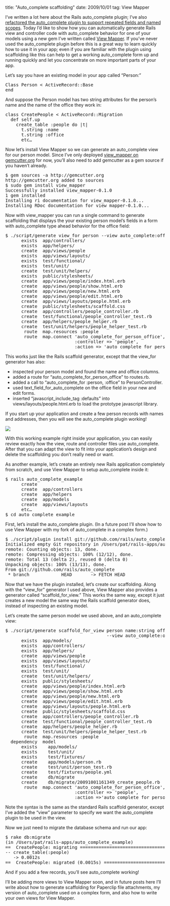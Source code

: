 title: "Auto_complete scaffolding"
date: 2009/10/01
tag: View Mapper

<p>I&rsquo;ve written a lot here about the Rails auto_complete plugin; I&rsquo;ve also <a href="http://patshaughnessy.net/repeated_auto_complete">refactored the auto_complete plugin to support repeated fields and named scopes</a>. Today I&rsquo;d like to show how you can automatically generate Rails view and controller code with auto_complete behavior for one of your models using a new gem I&rsquo;ve written called <a href="http://patshaughnessy.net/view_mapper">View Mapper</a>. If you&rsquo;ve never used the auto_complete plugin before this is a great way to learn quickly how to use it in your app; even if you are familiar with the plugin using scaffolding like this can help to get a working auto_complete form up and running quickly and let you concentrate on more important parts of your app.</p>
<p>Let&rsquo;s say you have an existing model in your app called &ldquo;Person:&rdquo;</p>
<pre>Class Person &lt; ActiveRecord::Base
end</pre>
<p>And suppose the Person model has two string attributes for the person&rsquo;s name and the name of the office they work in:</p>
<pre>class CreatePeople &lt; ActiveRecord::Migration
  def self.up
    create_table :people do |t|
      t.string :name
      t.string :office
      etc&hellip;</pre>
<p>Now let&rsquo;s install View Mapper so we can generate an auto_complete view for our person model. Since I&rsquo;ve only deployed <a href="http://gemcutter.org/gems/view_mapper">view_mapper on gemcutter.org</a> for now, you&rsquo;ll also need to add gemcutter as a gem source if you haven&rsquo;t already.</p>
<pre>$ gem sources -a http://gemcutter.org
http://gemcutter.org added to sources
$ sudo gem install view_mapper
Successfully installed view_mapper-0.1.0
1 gem installed
Installing ri documentation for view_mapper-0.1.0...
Installing RDoc documentation for view_mapper-0.1.0...</pre>
<p>Now with view_mapper you can run a single command to generate scaffolding that displays the your existing person model&rsquo;s fields in a form with auto_complete type ahead behavior for the office field:</p>
<pre>$ ./script/generate view_for person --view auto_complete:office
      exists  app/controllers/
      exists  app/helpers/
      create  app/views/people
      exists  app/views/layouts/
      exists  test/functional/
      exists  test/unit/
      create  test/unit/helpers/
      exists  public/stylesheets/
      create  app/views/people/index.html.erb
      create  app/views/people/show.html.erb
      create  app/views/people/new.html.erb
      create  app/views/people/edit.html.erb
      create  app/views/layouts/people.html.erb
      create  public/stylesheets/scaffold.css
      create  app/controllers/people_controller.rb
      create  test/functional/people_controller_test.rb
      create  app/helpers/people_helper.rb
      create  test/unit/helpers/people_helper_test.rb
       route  map.resources :people
       route  map.connect &#x27;auto_complete_for_person_office&#x27;,
                          :controller =&gt; &#x27;people&#x27;,
                          :action =&gt; &#x27;auto_complete_for_person_office&#x27;</pre>
<p>This works just like the Rails scaffold generator, except that the view_for generator has also:</p>
<ul>
  <li>inspected your person model and found the name and office columns.</li>
  <li>added a route for &ldquo;auto_complete_for_person_office&rdquo; to routes.rb.</li>
  <li>added a call to &ldquo;auto_complete_for :person, :office&rdquo; to PersonController.</li>
  <li>used text_field_for_auto_complete on the office field in your new and edit forms.</li>
  <li>inserted &ldquo;javascript_include_tag :defaults&rdquo; into views/layouts/people.html.erb to load the prototype javascript library.</li>
</ul>
<p>If you start up your application and create a few person records with names and addresses, then you will see the auto_complete plugin working!</p>
<p><img src="http://patshaughnessy.net/assets/2009/10/1/person-autocomplete.png"/></p>
<p>With this working example right inside your application, you can easily review exactly how the view, route and controller files use auto_complete. After that you can adapt the view to fit into your application&rsquo;s design and delete the scaffolding you don&rsquo;t really need or want.</p>
<p>As another example, let&rsquo;s create an entirely new Rails application completely from scratch, and use View Mapper to setup auto_complete inside it:</p>
<pre>$ rails auto_complete_example
      create  
      create  app/controllers
      create  app/helpers
      create  app/models
      create  app/views/layouts
      etc&hellip;
$ cd auto_complete_example</pre>
<p>First, let&rsquo;s install the auto_complete plugin. (In a future post I&rsquo;ll show how to use View Mapper with my fork of auto_complete in a complex form.)</p>
<pre>$ ./script/plugin install git://github.com/rails/auto_complete.git
Initialized empty Git repository in /Users/pat/rails-apps/auto_complete_example/vendor/plugins/auto_complete/.git/
remote: Counting objects: 13, done.
remote: Compressing objects: 100% (12/12), done.
remote: Total 13 (delta 2), reused 0 (delta 0)
Unpacking objects: 100% (13/13), done.
From git://github.com/rails/auto_complete
 * branch            HEAD       -&gt; FETCH_HEAD</pre>
<p>Now that we have the plugin installed, let&rsquo;s create our scaffolding. Along with the 
 &ldquo;view_for&rdquo; generator I used above, View Mapper also provides a generator called &ldquo;scaffold_for_view.&rdquo; This works the same way, except it just creates a new model the same way the Rails scaffold generator does, instead of inspecting an existing model.</p>
<p>Let&rsquo;s create the same person model we used above, and an auto_complete view:</p>
<pre>$ ./script/generate scaffold_for_view person name:string office:string
                                      --view auto_complete:office
      exists  app/models/
      exists  app/controllers/
      exists  app/helpers/
      create  app/views/people
      exists  app/views/layouts/
      exists  test/functional/
      exists  test/unit/
      create  test/unit/helpers/
      exists  public/stylesheets/
      create  app/views/people/index.html.erb
      create  app/views/people/show.html.erb
      create  app/views/people/new.html.erb
      create  app/views/people/edit.html.erb
      create  app/views/layouts/people.html.erb
      create  public/stylesheets/scaffold.css
      create  app/controllers/people_controller.rb
      create  test/functional/people_controller_test.rb
      create  app/helpers/people_helper.rb
      create  test/unit/helpers/people_helper_test.rb
       route  map.resources :people
  dependency  model
      exists    app/models/
      exists    test/unit/
      exists    test/fixtures/
      create    app/models/person.rb
      create    test/unit/person_test.rb
      create    test/fixtures/people.yml
      create    db/migrate
      create    db/migrate/20091001161349_create_people.rb
       route  map.connect &#x27;auto_complete_for_person_office&#x27;,
                          :controller =&gt; &#x27;people&#x27;,
                          :action =&gt;&#x27;auto_complete_for_person_office&#x27;</pre>
<p>Note the syntax is the same as the standard Rails scaffold generator, except I&rsquo;ve added the &ldquo;view&rdquo; parameter to specify we want the auto_complete plugin to be used in the view.</p>
<p>Now we just need to migrate the database schema and run our app:</p>
<pre>$ rake db:migrate
(in /Users/pat/rails-apps/auto_complete_example)
==  CreatePeople: migrating ===================================================
-- create_table(:people)
   -&gt; 0.0012s
==  CreatePeople: migrated (0.0015s) ==========================================</pre>
<p>And if you add a few records, you&rsquo;ll see auto_complete working!</p>
<p>I&rsquo;ll be adding more views to View Mapper soon, and in future posts here I&rsquo;ll write about how to generate scaffolding for Paperclip file attachments, my version of auto_complete used on a complex form, and also how to write your own views for View Mapper.</p>
